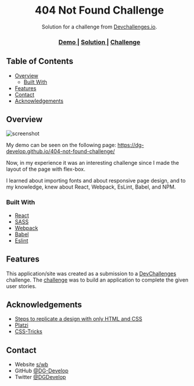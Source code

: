 <!-- Please update value in the {}  -->

<h1 align="center">404 Not Found Challenge</h1>

<div align="center">
   Solution for a challenge from  <a href="http://devchallenges.io" target="_blank">Devchallenges.io</a>.
</div>

<div align="center">
  <h3>
    <a href="https://dg-develop.github.io/404-not-found-challenge/">
      Demo
    </a>
    <span> | </span>
    <a href="https://devchallenges.io/solutions/xPCXscVPuEVa6EpgPbjr">
      Solution
    </a>
    <span> | </span>
    <a href="https://devchallenges.io/challenges/wBunSb7FPrIepJZAg0sY">
      Challenge
    </a>
  </h3>
</div>

<!-- TABLE OF CONTENTS -->

## Table of Contents

- [Overview](#overview)
  - [Built With](#built-with)
- [Features](#features)
- [Contact](#contact)
- [Acknowledgements](#acknowledgements)

<!-- OVERVIEW -->

## Overview

![screenshot](https://i.ibb.co/yyPTbz5/2020-09-19-21h54-43.png)

My demo can be seen on the following page: https://dg-develop.github.io/404-not-found-challenge/

Now, in my experience it was an interesting challenge since I made the layout of the page with flex-box.

I learned about importing fonts and about responsive page design, and to my knowledge, knew about React, Webpack, EsLint, Babel, and NPM.

### Built With

<!-- This section should list any major frameworks that you built your project using. Here are a few examples.-->

- [React](https://reactjs.org/)
- [SASS](https://sass-lang.com/documentation/syntax)
- [Webpack](https://webpack.js.org)
- [Babel](https://babeljs.io)
- [Eslint](https://eslint.org)

## Features

<!-- List the features of your application or follow the template. Don't share the figma file here :) -->

This application/site was created as a submission to a [DevChallenges](https://devchallenges.io/challenges) challenge. The [challenge](https://devchallenges.io/challenges/wBunSb7FPrIepJZAg0sY) was to build an application to complete the given user stories.


## Acknowledgements

<!-- This section should list any articles or add-ons/plugins that helps you to complete the project. This is optional but it will help you in the future. For exmpale -->

- [Steps to replicate a design with only HTML and CSS](https://devchallenges-blogs.web.app/how-to-replicate-design/)
- [Platzi](https://platzi.com)
- [CSS-Tricks](https://css-tricks.com/snippets/css/a-guide-to-flexbox/)

## Contact

- Website [s/wb](https://{your-web-site-link})
- GitHub [@DG-Develop](https://github.com/DG-Develop)
- Twitter [@DGDevelop](https://twitter.com/DGDevelop)
